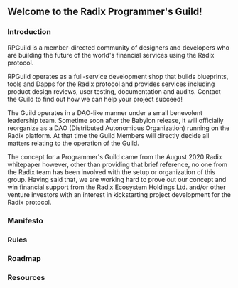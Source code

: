 ## Welcome to the Radix Programmer's Guild!

### Introduction

RPGuild is a member-directed community of designers and developers who are building the future of the world's financial services using the Radix protocol.

RPGuild operates as a full-service development shop that builds blueprints, tools and Dapps for the Radix protocol and provides services including product design reviews, user testing, documentation and audits. Contact the Guild to find out how we can help your project succeed!

The Guild operates in a DAO-like manner under a small benevolent leadership team. Sometime soon after the Babylon release, it will officially reorganize as a DAO (Distributed Autonomious Organization) running on the Radix platform. At that time the Guild Members will directly decide all matters relating to the operation of the Guild.

The concept for a Programmer's Guild came from the August 2020 Radix whitepaper however, other than providing that brief reference, no one from the Radix team has been involved with the setup or organization of this group. Having said that, we are working hard to prove out our concept and win financial support from the Radix Ecosystem Holdings Ltd. and/or other venture investors with an interest in kickstarting project development for the Radix protocol.

### Manifesto

### Rules

### Roadmap

### Resources

